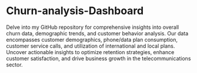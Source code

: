 # Churn-analysis-Dashboard
Delve into my GitHub repository for comprehensive insights into overall churn data, demographic trends, and customer behavior analysis. Our data encompasses customer demographics, phone/data plan consumption, customer service calls, and utilization of international and local plans. Uncover actionable insights to optimize retention strategies, enhance customer satisfaction, and drive business growth in the telecommunications sector.
